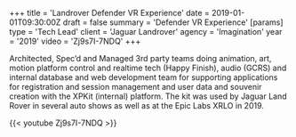 +++
title = 'Landrover Defender VR Experience'
date = 2019-01-01T09:30:00Z
draft = false
summary = 'Defender VR Experience'
[params]
  type = 'Tech Lead'
  client = 'Jaguar Landrover'
  agency = 'Imagination'
  year = '2019'
  video = 'Zj9s7I-7NDQ'
+++

Architected, Spec’d and Managed 3rd party teams doing animation, art, motion platform control and realtime tech (Happy Finish), audio (GCRS) and internal database and web development team for supporting applications for registration and session management and user data and souvenir creation with the XPKit (internal) platform. The kit was used by Jaguar Land Rover in several auto shows as well as at the Epic Labs XRLO in 2019.

{{< youtube Zj9s7I-7NDQ >}}
